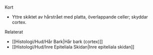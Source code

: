 Kort
- Yttre skiktet av hårstrået med platta, överlappande celler; skyddar cortex.

Relaterat
- [[Histologi/Hud/Hår Bark|Hår bark (cortex)]]
- [[Histologi/Hud/Inre Epiteliala Skidan|Inre epiteliala skidan]]

